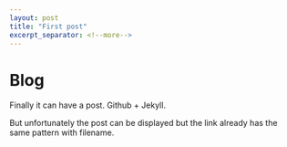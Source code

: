 ```yaml
---
layout: post
title: "First post"
excerpt_separator: <!--more-->
---
```


# Blog

Finally it can have a post. Github + Jekyll.
<!--more-->
But unfortunately the post can be displayed but the link already has the same pattern with filename.
